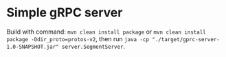 # Simple gRPC server

Build with command: `mvn clean install package` or `mvn clean install package -Ddir_proto=protos-v2`, then run `java -cp "./target/gprc-server-1.0-SNAPSHOT.jar" server.SegmentServer`.